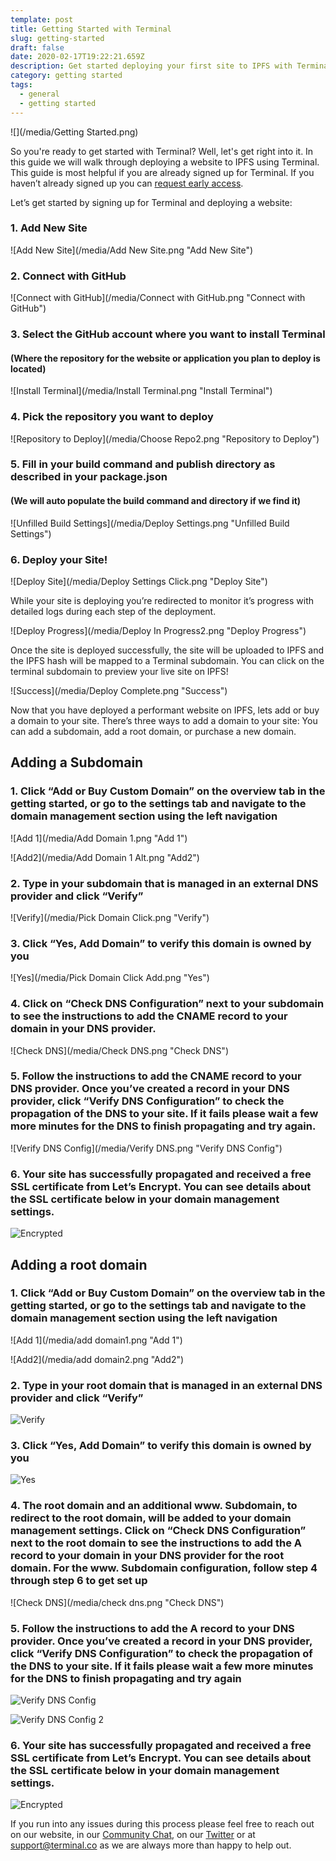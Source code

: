 ```yaml
---
template: post
title: Getting Started with Terminal
slug: getting-started
draft: false
date: 2020-02-17T19:22:21.659Z
description: Get started deploying your first site to IPFS with Terminal
category: getting started
tags:
  - general
  - getting started
---
```

![](/media/Getting Started.png)

So you're ready to get started with Terminal? Well, let's get right into it. In this guide we will walk through deploying a website to IPFS using Terminal. This guide is most helpful if you are already signed up for Terminal. If you haven’t already signed up you can [request early access](https://terminalbeta.typeform.com/to/kionHH).

Let’s get started by signing up for Terminal and deploying a website:

### 1. Add New Site

![Add New Site](/media/Add New Site.png "Add New Site")

### 2. Connect with GitHub

![Connect with GitHub](/media/Connect with GitHub.png "Connect with GitHub")

### 3. **Select the GitHub account where you want to install Terminal**

#### **(Where the repository for the website or application you plan to deploy is located)**

![Install Terminal](/media/Install Terminal.png "Install Terminal")

### 4. **Pick the repository you want to deploy**

![Repository to Deploy](/media/Choose Repo2.png "Repository to Deploy")

### **5**. **Fill in your build command and publish directory as described in your package.json**

#### (We will auto populate the build command and directory if we find it)

![Unfilled Build Settings](/media/Deploy Settings.png "Unfilled Build Settings")

### **6**. **Deploy your Site!**

![Deploy Site](/media/Deploy Settings Click.png "Deploy Site")



While your site is deploying you’re redirected to monitor it’s progress with detailed logs during each step of the deployment.

![Deploy Progress](/media/Deploy In Progress2.png "Deploy Progress")

Once the site is deployed successfully, the site will be uploaded to IPFS and the IPFS hash will be mapped to a Terminal subdomain. You can click on the terminal subdomain to preview your live site on IPFS!

![Success](/media/Deploy Complete.png "Success")

Now that you have deployed a performant website on IPFS, lets add or buy a domain to your site. There’s three ways to add a domain to your site: You can add a subdomain, add a root domain, or purchase a new domain.

## Adding a Subdomain

### 1. **Click “Add or Buy Custom Domain” on the overview tab in the getting started, or go to the settings tab and navigate to the domain management section using the left navigation**

![Add 1](/media/Add Domain 1.png "Add 1")

![Add2](/media/Add Domain 1 Alt.png "Add2")

### **2. Type in your subdomain that is managed in an external DNS provider and click “Verify”**

![Verify](/media/Pick Domain Click.png "Verify")

### **3. Click “Yes, Add Domain” to verify this domain is owned by you**

![Yes](/media/Pick Domain Click Add.png "Yes")

### 4. Click on “Check DNS Configuration” next to your subdomain to see the instructions to add the CNAME record to your domain in your DNS provider.

![Check DNS](/media/Check DNS.png "Check DNS")

### 5. **Follow the instructions to add the CNAME record to your DNS provider. Once you’ve created a record in your DNS provider, click “Verify DNS Configuration” to check the propagation of the DNS to your site. If it fails please wait a few more minutes for the DNS to finish propagating and try again.**

![Verify DNS Config](/media/Verify DNS.png "Verify DNS Config")

### 6. **Your site has successfully propagated and received a free SSL certificate from Let’s Encrypt. You can see details about the SSL certificate below in your domain management settings.**

![Encrypted](/media/Cert.png "Encrypted")

## Adding a root domain

### 1. **Click “Add or Buy Custom Domain” on the overview tab in the getting started, or go to the settings tab and navigate to the domain management section using the left navigation**

![Add 1](/media/add domain1.png "Add 1")

![Add2](/media/add domain2.png "Add2")

### **2. Type in your root domain that is managed in an external DNS provider and click “Verify”**

![Verify](/media/Verify.png "Verify")

### **3. Click “Yes, Add Domain” to verify this domain is owned by you**

![Yes](/media/yes.png "Yes")

### 4. **The root domain and an additional www. Subdomain, to redirect to the root domain, will be added to your domain management settings. Click on “Check DNS Configuration” next to the root domain to see the instructions to add the A record to your domain in your DNS provider for the root domain. For the www. Subdomain configuration, follow step 4 through step 6 to get set up**

![Check DNS](/media/check dns.png "Check DNS")

### 5. **Follow the instructions to add the A record to your DNS provider. Once you’ve created a record in your DNS provider, click “Verify DNS Configuration” to check the propagation of the DNS to your site. If it fails please wait a few more minutes for the DNS to finish propagating and try again**

![Verify DNS Config](/media/dns.png "Verify DNS Config")

![Verify DNS Config 2](/media/dns2.png "Verify DNS Config 2")

### 6. **Your site has successfully propagated and received a free SSL certificate from Let’s Encrypt. You can see details about the SSL certificate below in your domain management settings.**

![Encrypted](/media/certroot.png "Encrypted")

If you run into any issues during this process please feel free to reach out on our website, in our [Community Chat](https://join.slack.com/t/terminal-public/shared_invite/enQtOTM1MjQ3NTExMDU3LTNkYjU1ZGJhZGUyYjgwN2I3OThjY2U5OThlMGY2MGY0OGYxMDI1OWIwMTMwYzViZGY4ZGU0NDA0YmY4ZjVhOTg), on our [Twitter](https://twitter.com/terminaldotco) or at support@terminal.co as we are always more than happy to help out.
